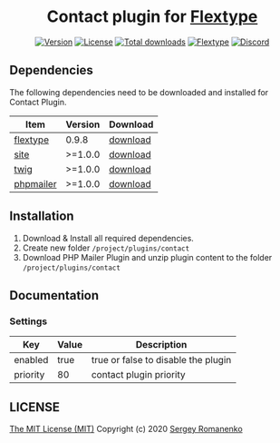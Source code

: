 <h1 align="center">Contact plugin for <a href="https://flextype.org/">Flextype</a></h1>

<p align="center">
<a href="https://github.com/flextype-plugins/contact/releases"><img alt="Version" src="https://img.shields.io/github/release/flextype-plugins/contact.svg?label=version&color=black"></a> <a href="https://github.com/flextype-plugins/contact"><img src="https://img.shields.io/badge/license-MIT-blue.svg?color=black" alt="License"></a> <a href="https://github.com/flextype-plugins/contact"><img src="https://img.shields.io/github/downloads/flextype-plugins/contact/total.svg?color=black" alt="Total downloads"></a> <a href="https://github.com/flextype/flextype"><img src="https://img.shields.io/badge/Flextype-0.9.8-green.svg" alt="Flextype"></a> <a href=""><img src="https://img.shields.io/discord/423097982498635778.svg?logo=discord&color=black&label=Discord%20Chat" alt="Discord"></a>
</p>

## Dependencies

The following dependencies need to be downloaded and installed for Contact Plugin.

| Item | Version | Download |
|---|---|---|
| [flextype](https://github.com/flextype/flextype) | 0.9.8 | [download](https://github.com/flextype/flextype/releases) |
| [site](https://github.com/flextype-plugins/site) | >=1.0.0 | [download](https://github.com/flextype-plugins/site/releases) |
| [twig](https://github.com/flextype-plugins/twig) | >=1.0.0 | [download](https://github.com/flextype-plugins/twig/releases) |
| [phpmailer](https://github.com/flextype-plugins/phpmailer) | >=1.0.0 | [download](https://github.com/flextype-plugins/phpmailer/releases) |

## Installation

1. Download & Install all required dependencies.
2. Create new folder `/project/plugins/contact`
3. Download PHP Mailer Plugin and unzip plugin content to the folder `/project/plugins/contact`

## Documentation

### Settings

| Key | Value | Description |
|---|---|---|
| enabled | true | true or false to disable the plugin |
| priority | 80 | contact plugin priority |

## LICENSE
[The MIT License (MIT)](https://github.com/flextype-plugins/contact/blob/master/LICENSE.txt)
Copyright (c) 2020 [Sergey Romanenko](https://github.com/Awilum)
